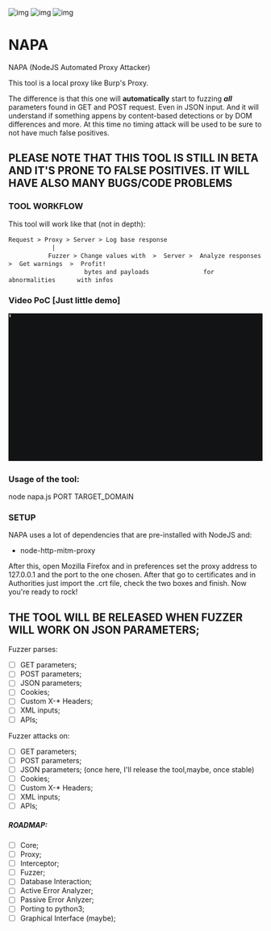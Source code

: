 ![img](https://img.shields.io/badge/NodeJS-11.15-green.svg?style=for-the-badge) ![img](https://img.shields.io/badge/Version-0.1beta-orange.svg?style=for-the-badge) ![img](https://img.shields.io/github/last-commit/h0nus/PAPA.svg?style=for-the-badge)

# NAPA
NAPA (NodeJS Automated Proxy Attacker)

This tool is a local proxy like Burp's Proxy.

The difference is that this one will **automatically** start to fuzzing **_all_** parameters found in GET and POST request.
Even in JSON input.
And it will understand if something appens by content-based detections or by DOM differences and more.
At this time no timing attack will be used to be sure to not have much false positives.

## PLEASE NOTE THAT THIS TOOL IS STILL IN BETA AND IT'S PRONE TO FALSE POSITIVES. IT WILL HAVE ALSO MANY BUGS/CODE PROBLEMS

### TOOL WORKFLOW
This tool will work like that (not in depth):

```
Request > Proxy > Server > Log base response
            |  
           Fuzzer > Change values with  >  Server >  Analyze responses   >  Get warnings  >  Profit!
                     bytes and payloads               for abnormalities      with infos
```
### Video PoC [Just little demo]
![](demo.gif)

### Usage of the tool:
node napa.js PORT TARGET_DOMAIN

### SETUP
NAPA uses a lot of dependencies that are pre-installed with NodeJS and:
- node-http-mitm-proxy

After this, open Mozilla Firefox and in preferences set the proxy address to 127.0.0.1 and the port to the one chosen.
After that go to certificates and in Authorities just import the .crt file, check the two boxes and finish.
Now you're ready to rock!

## THE TOOL WILL BE RELEASED WHEN FUZZER WILL WORK ON JSON PARAMETERS;

Fuzzer parses:
- [ ] GET parameters;
- [ ] POST parameters;
- [ ] JSON parameters;
- [ ] Cookies;
- [ ] Custom X-* Headers;
- [ ] XML inputs;
- [ ] APIs;

Fuzzer attacks on:
- [ ] GET parameters;
- [ ] POST parameters;
- [ ] JSON parameters; (once here, I'll release the tool,maybe, once stable)
- [ ] Cookies;
- [ ] Custom X-* Headers;
- [ ] XML inputs;
- [ ] APIs;

##### ROADMAP:
- [ ] Core;
- [ ] Proxy;
- [ ] Interceptor;
- [ ] Fuzzer;
- [ ] Database Interaction;
- [ ] Active Error Analyzer;
- [ ] Passive Error Anlyzer;
- [ ] Porting to python3;
- [ ] Graphical Interface (maybe);

